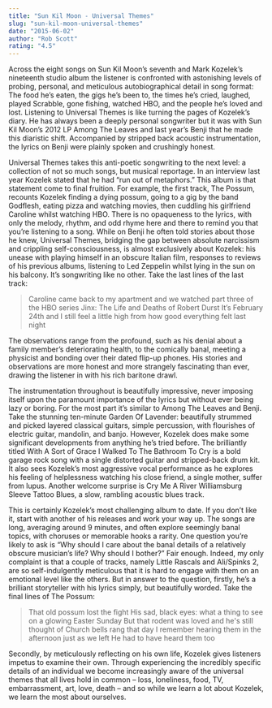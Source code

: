 ```yaml
---
title: "Sun Kil Moon - Universal Themes"
slug: "sun-kil-moon-universal-themes"
date: "2015-06-02"
author: "Rob Scott"
rating: "4.5"
---
```


Across the eight songs on Sun Kil Moon’s seventh and Mark Kozelek’s nineteenth studio album the listener is confronted with astonishing levels of probing, personal, and meticulous autobiographical detail in song format: The food he’s eaten, the gigs he’s been to, the times he’s cried, laughed, played Scrabble, gone fishing, watched HBO, and the people he’s loved and lost. Listening to Universal Themes is like turning the pages of Kozelek’s diary. He has always been a deeply personal songwriter but it was with Sun Kil Moon’s 2012 LP Among The Leaves and last year’s Benji that he made this diaristic shift. Accompanied by stripped back acoustic instrumentation, the lyrics on Benji were plainly spoken and crushingly honest.

Universal Themes takes this anti-poetic songwriting to the next level: a collection of not so much songs, but musical reportage. In an interview last year Kozelek stated that he had “run out of metaphors.” This album is that statement come to final fruition. For example, the first track, The Possum, recounts Kozelek finding a dying possum, going to a gig by the band Godflesh, eating pizza and watching movies, then cuddling his girlfriend Caroline whilst watching HBO. There is no opaqueness to the lyrics, with only the melody, rhythm, and odd rhyme here and there to remind you that you’re listening to a song. While on Benji he often told stories about those he knew, Universal Themes, bridging the gap between absolute narcissism and crippling self-consciousness, is almost exclusively about Kozelek: his unease with playing himself in an obscure Italian film, responses to reviews of his previous albums, listening to Led Zeppelin whilst lying in the sun on his balcony. It’s songwriting like no other. Take the last lines of the last track:

> Caroline came back to my apartment and we watched part three of the HBO series Jinx: The Life and Deaths of Robert Durst It’s February 24th and I still feel a little high from how good everything felt last night

The observations range from the profound, such as his denial about a family member’s deteriorating health, to the comically banal, meeting a physicist and bonding over their dated flip-up phones. His stories and observations are more honest and more strangely fascinating than ever, drawing the listener in with his rich baritone drawl.

The instrumentation throughout is beautifully impressive, never imposing itself upon the paramount importance of the lyrics but without ever being lazy or boring. For the most part it’s similar to Among The Leaves and Benji. Take the stunning ten-minute Garden Of Lavender: beautifully strummed and picked layered classical guitars, simple percussion, with flourishes of electric guitar, mandolin, and banjo. However, Kozelek does make some significant developments from anything he’s tried before. The brilliantly titled With A Sort of Grace I Walked To The Bathroom To Cry is a bold garage rock song with a single distorted guitar and stripped-back drum kit. It also sees Kozelek’s most aggressive vocal performance as he explores his feeling of helplessness watching his close friend, a single mother, suffer from lupus. Another welcome surprise is Cry Me A River Williamsburg Sleeve Tattoo Blues, a slow, rambling acoustic blues track.

This is certainly Kozelek’s most challenging album to date. If you don’t like it, start with another of his releases and work your way up. The songs are long, averaging around 9 minutes, and often explore seemingly banal topics, with choruses or memorable hooks a rarity. One question you’re likely to ask is “Why should I care about the banal details of a relatively obscure musician’s life? Why should I bother?” Fair enough. Indeed, my only complaint is that a couple of tracks, namely Little Rascals and Ali/Spinks 2, are so self-indulgently meticulous that it is hard to engage with them on an emotional level like the others. But in answer to the question, firstly, he’s a brilliant storyteller with his lyrics simply, but beautifully worded. Take the final lines of The Possum:

> That old possum lost the fight His sad, black eyes: what a thing to see on a glowing Easter Sunday But that rodent was loved and he's still thought of Church bells rang that day I remember hearing them in the afternoon just as we left He had to have heard them too

Secondly, by meticulously reflecting on his own life, Kozelek gives listeners impetus to examine their own. Through experiencing the incredibly specific details of an individual we become increasingly aware of the universal themes that all lives hold in common – loss, loneliness, food, TV, embarrassment, art, love, death – and so while we learn a lot about Kozelek, we learn the most about ourselves.
